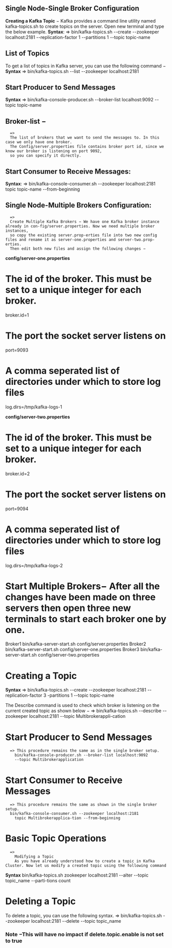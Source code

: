 ## Single Node-Single Broker Configuration


**Creating a Kafka Topic** − Kafka provides a command line utility named kafka-topics.sh to create topics on the server. Open new terminal and type the below example.
**Syntax**: 
        =>
        bin/kafka-topics.sh --create --zookeeper localhost:2181 --replication-factor 1 
        --partitions 1 --topic topic-name

## List of Topics
To get a list of topics in Kafka server, you can use the following command −
**Syntax**
        => bin/kafka-topics.sh --list --zookeeper localhost:2181


## Start Producer to Send Messages
**Syntax**
      =>
      bin/kafka-console-producer.sh --broker-list localhost:9092 --topic topic-name

## Broker-list − 
      =>
      The list of brokers that we want to send the messages to. In this case we only have one broker. 
      The Config/server.properties file contains broker port id, since we know our broker is listening on port 9092,
      so you can specify it directly.


## Start Consumer to Receive Messages:
**Syntax**:
      =>
      bin/kafka-console-consumer.sh --zookeeper localhost:2181 topic topic-name 
      --from-beginning


## Single Node-Multiple Brokers Configuration:
      =>
      Create Multiple Kafka Brokers − We have one Kafka broker instance already in con-fig/server.properties. Now we need multiple broker instances, 
      so copy the existing server.prop-erties file into two new config files and rename it as server-one.properties and server-two.prop-erties. 
      Then edit both new files and assign the following changes −


**config/server-one.properties**

# The id of the broker. This must be set to a unique integer for each broker.
broker.id=1
# The port the socket server listens on
port=9093
# A comma seperated list of directories under which to store log files
log.dirs=/tmp/kafka-logs-1

**config/server-two.properties**
# The id of the broker. This must be set to a unique integer for each broker.
broker.id=2
# The port the socket server listens on
port=9094
# A comma seperated list of directories under which to store log files
log.dirs=/tmp/kafka-logs-2




# Start Multiple Brokers− After all the changes have been made on three servers then open three new terminals to start each broker one by one.

Broker1
bin/kafka-server-start.sh config/server.properties
Broker2
bin/kafka-server-start.sh config/server-one.properties
Broker3
bin/kafka-server-start.sh config/server-two.properties


# Creating a Topic
**Syntax**
    =>
      bin/kafka-topics.sh --create --zookeeper localhost:2181 --replication-factor 3 
      -partitions 1 --topic topic-name

The Describe command is used to check which broker is listening on the current created topic as shown below −
    =>
        bin/kafka-topics.sh --describe --zookeeper localhost:2181 
        --topic Multibrokerappli-cation


# Start Producer to Send Messages
      => This procedure remains the same as in the single broker setup.
        bin/kafka-console-producer.sh --broker-list localhost:9092 
        --topic Multibrokerapplication    
# Start Consumer to Receive Messages
      => This procedure remains the same as shown in the single broker setup.
      bin/kafka-console-consumer.sh --zookeeper localhost:2181 
        topic Multibrokerapplica-tion --from-beginning      



# Basic Topic Operations
      => 
        Modifying a Topic
        As you have already understood how to create a topic in Kafka Cluster. Now let us modify a created topic using the following command
**Syntax**
        bin/kafka-topics.sh zookeeper localhost:2181 --alter --topic topic_name 
        --parti-tions count
        
# Deleting a Topic
To delete a topic, you can use the following syntax.
      =>
      bin/kafka-topics.sh --zookeeper localhost:2181 --delete --topic topic_name


### Note −This will have no impact if delete.topic.enable is not set to true


